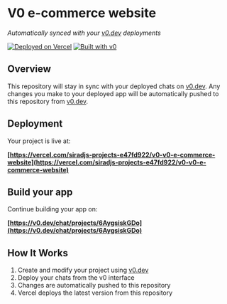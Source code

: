 # V0 e-commerce website

*Automatically synced with your [v0.dev](https://v0.dev) deployments*

[![Deployed on Vercel](https://img.shields.io/badge/Deployed%20on-Vercel-black?style=for-the-badge&logo=vercel)](https://vercel.com/siradjs-projects-e47fd922/v0-v0-e-commerce-website)
[![Built with v0](https://img.shields.io/badge/Built%20with-v0.dev-black?style=for-the-badge)](https://v0.dev/chat/projects/6AygsiskGDo)

## Overview

This repository will stay in sync with your deployed chats on [v0.dev](https://v0.dev).
Any changes you make to your deployed app will be automatically pushed to this repository from [v0.dev](https://v0.dev).

## Deployment

Your project is live at:

**[https://vercel.com/siradjs-projects-e47fd922/v0-v0-e-commerce-website](https://vercel.com/siradjs-projects-e47fd922/v0-v0-e-commerce-website)**

## Build your app

Continue building your app on:

**[https://v0.dev/chat/projects/6AygsiskGDo](https://v0.dev/chat/projects/6AygsiskGDo)**

## How It Works

1. Create and modify your project using [v0.dev](https://v0.dev)
2. Deploy your chats from the v0 interface
3. Changes are automatically pushed to this repository
4. Vercel deploys the latest version from this repository
